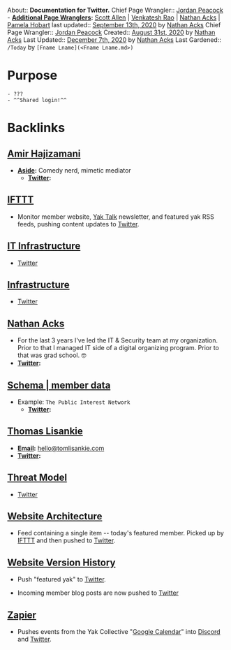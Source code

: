 About:: __Documentation for Twitter.__
Chief Page Wrangler:: [Jordan Peacock](<Jordan Peacock.md>)
    - **[Additional Page Wranglers](<Additional Page Wranglers.md>):** [Scott Allen](<Scott Allen.md>) | [Venkatesh Rao](<Venkatesh Rao.md>) | [Nathan Acks](<Nathan Acks.md>) | [Pamela Hobart](<Pamela Hobart.md>)
last updated:: [September 13th, 2020](<September 13th, 2020.md>) by [Nathan Acks](<Nathan Acks.md>)
Chief Page Wrangler:: [Jordan Peacock](<Jordan Peacock.md>)
Created:: [August 31st, 2020](<August 31st, 2020.md>) by [Nathan Acks](<Nathan Acks.md>)
Last Updated:: [December 7th, 2020](<December 7th, 2020.md>) by [Nathan Acks](<Nathan Acks.md>)
Last Gardened:: `/Today` by `[Fname Lname](<Fname Lname.md>)`
# Purpose
    - ???
    - ^^Shared login!^^

# Backlinks
## [Amir Hajizamani](<Amir Hajizamani.md>)
- **[Aside](<Aside.md>):** Comedy nerd, mimetic mediator
    - **[Twitter](<Twitter.md>):**

## [IFTTT](<IFTTT.md>)
- Monitor member website, [Yak Talk](<Yak Talk.md>) newsletter, and featured yak RSS feeds, pushing content updates to [Twitter](<Twitter.md>).

## [IT Infrastructure](<IT Infrastructure.md>)
- [Twitter](<Twitter.md>)

## [Infrastructure](<Infrastructure.md>)
- [Twitter](<Twitter.md>)

## [Nathan Acks](<Nathan Acks.md>)
- For the last 3 years I've led the IT & Security team at my organization. Prior to that I managed IT side of a digital organizing program. Prior to that was grad school. 🤓
- **[Twitter](<Twitter.md>):**

## [Schema | member data](<Schema | member data.md>)
- Example: `The Public Interest Network`
    - **[Twitter](<Twitter.md>):**

## [Thomas Lisankie](<Thomas Lisankie.md>)
- **[Email](<Email.md>):** hello@tomlisankie.com
- **[Twitter](<Twitter.md>):**

## [Threat Model](<Threat Model.md>)
- [Twitter](<Twitter.md>)

## [Website Architecture](<Website Architecture.md>)
- Feed containing a single item -- today's featured member. Picked up by [IFTTT](<IFTTT.md>) and then pushed to [Twitter](<Twitter.md>).

## [Website Version History](<Website Version History.md>)
- Push "featured yak" to [Twitter](<Twitter.md>).

- Incoming member blog posts are now pushed to [Twitter](<Twitter.md>)

## [Zapier](<Zapier.md>)
- Pushes events from the Yak Collective "[Google Calendar](https://calendar.google.com/calendar/embed?src=o995m43173bpslmhh49nmrp5i4%40group.calendar.google.com)" into [Discord](<Discord.md>) and [Twitter](<Twitter.md>).

